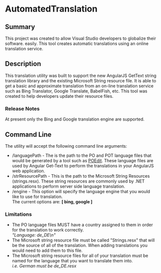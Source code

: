 AutomatedTranslation
====================
## Summary
This project was created to allow Visual Studio developers to globalize their software. easily.  This tool creates automatic translations using an online translation service.
## Description 
This translation utility was built to support the new AngularJS GetText string translation library and the existing Microsoft String resource file.  It is able to get a basic and approximate translation from an on-line translation service such as Bing Translator, Google Translate, BabelFish, etc.  This tool was created to help developers update their resource files.
### Release Notes
At present only the Bing and Google translation engine are supported.
## Command Line
The utility will accept the following command line arguments:
* /languagePath - The is the path to the PO and POT language files that would be generated by a tool such as [POEdit](https://poedit.net).  These language files are used by Angular Get-Text to perform the translations in your AngularJS web application.
* /strResourcePath - This is the path to the Microsoft String Resources (strings.resx).  These string resources are commonly used by .NET applications to perform server side language translation.
* /engine - This option will specify the language engine that you would like to use for translation. <br/> The current options are: **[ bing, google ]**

### Limitations
* The PO language files MUST have a country assigned to them in order for the translation to work correctly. <br/> _"Language: de_DE\n"_
* The Microsoft string resource file must be called "Strings.resx" that will be the source of all of the translation.  When adding translations you would need to add them to this file.
* The Microsoft string resource files for all of your translation must be named for the language that you want to translate them into.<br/> _i.e. German must be de_DE.resx_
